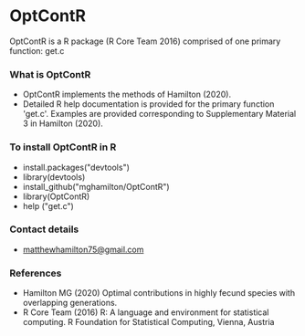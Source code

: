 # OptContR #

OptContR is a R package (R Core Team 2016) comprised of one primary function: get.c

### What is OptContR ###

* OptContR implements the methods of Hamilton (2020).
* Detailed R help documentation is provided for the primary function 'get.c'.  Examples are provided corresponding to Supplementary Material 3 in Hamilton (2020).

### To install OptContR in R ###

*   install.packages("devtools")
*   library(devtools)
*   install_github("mghamilton/OptContR")
*   library(OptContR)
*   help ("get.c")

### Contact details ###

* <matthewhamilton75@gmail.com>

### References ###

* Hamilton MG (2020) Optimal contributions in highly fecund species with overlapping generations.
* R Core Team (2016) R: A language and environment for statistical computing. R Foundation for Statistical Computing, Vienna, Austria
